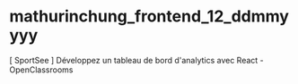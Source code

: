 # mathurinchung_frontend_12_ddmmyyyy
[ SportSee ] Développez un tableau de bord d'analytics avec React - OpenClassrooms
